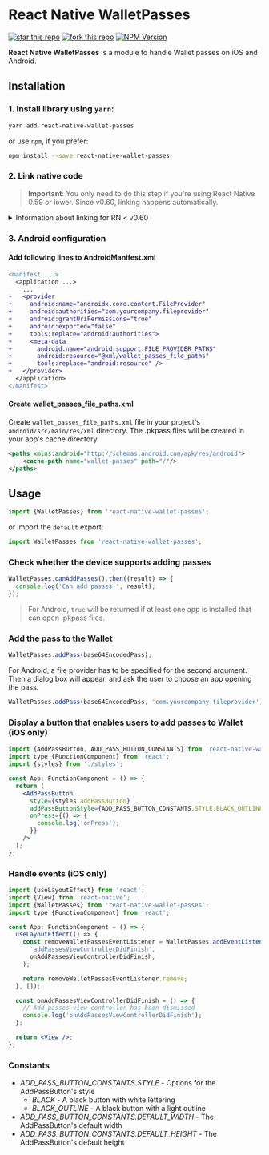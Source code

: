 # React Native WalletPasses

[![star this repo](https://githubbadges.com/star.svg?user=TheWirv&repo=react-native-wallet-passes&style=flat)](https://github.com/TheWirv/react-native-wallet-passes)
[![fork this repo](https://githubbadges.com/fork.svg?user=TheWirv&repo=react-native-wallet-passes&style=flat)](https://github.com/TheWirv/react-native-wallet-passes/fork)
[![NPM Version](https://img.shields.io/npm/v/react-native-wallet-passes.svg?style=flat-square)](https://www.npmjs.com/package/react-native-wallet-passes)

**React Native WalletPasses** is a module to handle Wallet passes on iOS and Android.

## Installation

### 1. Install library using `yarn`:

```bash
yarn add react-native-wallet-passes
```

or use `npm`, if you prefer:

```bash
npm install --save react-native-wallet-passes
```

### 2. Link native code

> **Important**: You only need to do this step if you're using React Native 0.59 or lower. Since v0.60, linking happens automatically.

<details>
<summary>Information about linking for RN < v0.60</summary>
You can link native code in the way you prefer:

#### CocoaPods

Add line to your project target section in your Podfile:

```diff
target 'YourProjectTarget' do

+   pod 'react-native-wallet-passes', path: '../node_modules/react-native-wallet-passes'

end
```

If you received error `jest-haste-map: Haste module naming collision: Duplicate module name: react-native`, add lines below to your Podfile and reinstall pods.

```diff
target 'YourProjectTarget' do

+   rn_path = '../node_modules/react-native'
+   pod 'yoga', path: "#{rn_path}/ReactCommon/yoga/yoga.podspec"
+   pod 'React', path: rn_path

  pod 'react-native-wallet-passes', path: '../node_modules/react-native-wallet-passes'

end

+ post_install do |installer|
+   installer.pods_project.targets.each do |target|
+     if target.name == "React-Core"
+       target.remove_from_project
+     end
+   end
+ end
```

#### react-native link

Run command below:

```bash
react-native link react-native-wallet-passes
```

</details>

### 3. Android configuration

#### Add following lines to AndroidManifest.xml

```diff
<manifest ...>
  <application ...>
    ...
+   <provider
+     android:name="androidx.core.content.FileProvider"
+     android:authorities="com.yourcompany.fileprovider"
+     android:grantUriPermissions="true"
+     android:exported="false"
+     tools:replace="android:authorities">
+     <meta-data
+       android:name="android.support.FILE_PROVIDER_PATHS"
+       android:resource="@xml/wallet_passes_file_paths"
+       tools:replace="android:resource" />
+   </provider>
  </application>
</manifest>
```

#### Create wallet_passes_file_paths.xml

Create `wallet_passes_file_paths.xml` file in your project's `android/src/main/res/xml` directory. The .pkpass files will be created in your app's cache directory.

```xml
<paths xmlns:android="http://schemas.android.com/apk/res/android">
    <cache-path name="wallet-passes" path="/"/>
</paths>
```

## Usage

```jsx
import {WalletPasses} from 'react-native-wallet-passes';
```

or import the `default` export:

```jsx
import WalletPasses from 'react-native-wallet-passes';
```

### Check whether the device supports adding passes

```jsx
WalletPasses.canAddPasses().then((result) => {
  console.log('Can add passes:', result);
});
```

> For Android, `true` will be returned if at least one app is installed that can open .pkpass files.

### Add the pass to the Wallet

```jsx
WalletPasses.addPass(base64EncodedPass);
```

For Android, a file provider has to be specified for the second argument. Then a dialog box will appear, and ask the user to choose an app opening the pass.

```jsx
WalletPasses.addPass(base64EncodedPass, 'com.yourcompany.fileprovider');
```

### Display a button that enables users to add passes to Wallet (iOS only)

```jsx
import {AddPassButton, ADD_PASS_BUTTON_CONSTANTS} from 'react-native-wallet-passes';
import type {FunctionComponent} from 'react';
import {styles} from './styles';

const App: FunctionComponent = () => {
  return (
    <AddPassButton
      style={styles.addPassButton}
      addPassButtonStyle={ADD_PASS_BUTTON_CONSTANTS.STYLE.BLACK_OUTLINE}
      onPress={() => {
        console.log('onPress');
      }}
    />
  );
};
```

### Handle events (iOS only)

```jsx
import {useLayoutEffect} from 'react';
import {View} from 'react-native';
import {WalletPasses} from 'react-native-wallet-passes';
import type {FunctionComponent} from 'react';

const App: FunctionComponent = () => {
  useLayoutEffect(() => {
    const removeWalletPassesEventListener = WalletPasses.addEventListener(
      'addPassesViewControllerDidFinish',
      onAddPassesViewControllerDidFinish,
    );

    return removeWalletPassesEventListener.remove;
  }, []);

  const onAddPassesViewControllerDidFinish = () => {
    // Add-passes view controller has been dismissed
    console.log('onAddPassesViewControllerDidFinish');
  };

  return <View />;
};
```

### Constants

- _ADD_PASS_BUTTON_CONSTANTS.STYLE_ - Options for the AddPassButton's style
  - _BLACK_ - A black button with white lettering
  - _BLACK_OUTLINE_ - A black button with a light outline
- _ADD_PASS_BUTTON_CONSTANTS.DEFAULT_WIDTH_ - The AddPassButton's default width
- _ADD_PASS_BUTTON_CONSTANTS.DEFAULT_HEIGHT_ - The AddPassButton's default height
